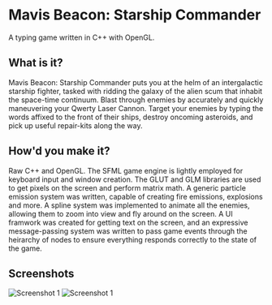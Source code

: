 # Mavis Beacon: Starship Commander
A typing game written in C++ with OpenGL.

## What is it?
Mavis Beacon: Starship Commander puts you at the helm of an intergalactic starship fighter, tasked with ridding the galaxy of the alien scum that inhabit the space-time continuum. Blast through enemies by accurately and quickly maneuvering your Qwerty Laser Cannon. Target your enemies by typing the words affixed to the front of their ships, destroy oncoming asteroids, and pick up useful repair-kits along the way. 

## How'd you make it?
Raw C++ and OpenGL. The SFML game engine is lightly employed for keyboard input and window creation. The GLUT and GLM libraries are used to get pixels on the screen and perform matrix math. A generic particle emission system was written, capable of creating fire emissions, explosions and more. A spline system was implemented to animate all the enemies, allowing them to zoom into view and fly around on the screen. A UI framwork was created for getting text on the screen, and an expressive message-passing system was written to pass game events through the heirarchy of nodes to ensure everything responds correctly to the state of the game.

## Screenshots
![Screenshot 1](https://i.imgur.com/T8u9N8W.png)
![Screenshot 1](https://i.imgur.com/o0k17lR.png)

